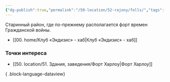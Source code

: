 ```yaml
---
{"dg-publish":true,"permalink":"/50-location/52-rajony/folls/","tags":["локация/район"]}
---
```


Старинный район, где по-прежнему располагается форт времен Гражданской войны.
- [[00. home/Клуб «Экдизис» - хаб\|Клуб «Экдизис» - хаб]]
### Точки интереса
- [[50. location/51. Здания, заведения/Форт Харлоу\|Форт Харлоу]]

{ .block-language-dataview}